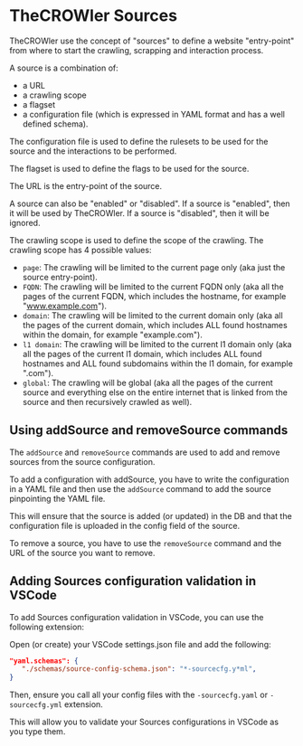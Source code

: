 # TheCROWler Sources

TheCROWler use the concept of "sources" to define a website "entry-point" from
where to start the crawling, scrapping and interaction process.

A source is a combination of:

- a URL
- a crawling scope
- a flagset
- a configuration file (which is expressed in YAML format and has a well defined
  schema).

The configuration file is used to define the rulesets to be used for the source
and the interactions to be performed.

The flagset is used to define the flags to be used for the source.

The URL is the entry-point of the source.

A source can also be "enabled" or "disabled". If a source is "enabled", then it
will be used by TheCROWler. If a source is "disabled", then it will be ignored.

The crawling scope is used to define the scope of the crawling. The crawling
scope has 4 possible values:

- `page`: The crawling will be limited to the current page only (aka just the
  source entry-point).
- `FQDN`: The crawling will be limited to the current FQDN only (aka all the
  pages of the current FQDN, which includes the hostname, for example
  "www.example.com").
- `domain`: The crawling will be limited to the current domain only (aka all the
  pages of the current domain, which includes ALL found hostnames within the
  domain, for example "example.com").
- `l1 domain`: The crawling will be limited to the current l1 domain only (aka
  all the pages of the current l1 domain, which includes ALL found hostnames and
  ALL found subdomains within the l1 domain, for example ".com").
- `global`: The crawling will be global (aka all the pages of the current source
  and everything else on the entire internet that is linked from the source and
  then recursively crawled as well).

## Using addSource and removeSource commands

The `addSource` and `removeSource` commands are used to add and remove sources
from the source configuration.

To add a configuration with addSource, you have to write the configuration in a
YAML file and then use the `addSource` command to add the source pinpointing the
YAML file.

This will ensure that the source is added (or updated) in the DB and that the
configuration file is uploaded in the config field of the source.

To remove a source, you have to use the `removeSource` command and the URL of
the source you want to remove.

## Adding Sources configuration validation in VSCode

To add Sources configuration validation in VSCode, you can use the
following extension:

Open (or create) your VSCode settings.json file and add the following:

```json
"yaml.schemas": {
   "./schemas/source-config-schema.json": "*-sourcecfg.y*ml",
}
```

Then, ensure you call all your config files with the `-sourcecfg.yaml` or
`-sourcecfg.yml` extension.

This will allow you to validate your Sources configurations in VSCode
as you type them.
